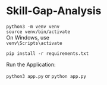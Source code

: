 # Skill-Gap-Analysis
`python3 -m venv venv`  
`source venv/bin/activate`  
On Windows, use     
`venv\Scripts\activate`

`pip install -r requirements.txt`

Run the Application:
  
`python3 app.py` or
 `python app.py`

